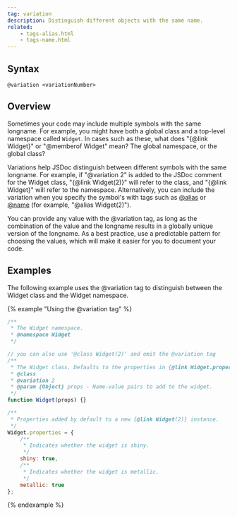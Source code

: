 ```yaml
---
tag: variation
description: Distinguish different objects with the same name.
related:
    - tags-alias.html
    - tags-name.html
---
```


## Syntax

`@variation <variationNumber>`


## Overview

Sometimes your code may include multiple symbols with the same longname. For example, you might have
both a global class and a top-level namespace called `Widget`. In cases such as these, what does
"{@link Widget}" or "@memberof Widget" mean? The global namespace, or the global class?

Variations help JSDoc distinguish between different symbols with the same longname. For example, if
"@variation 2" is added to the JSDoc comment for the Widget class, "{@link Widget(2)}" will refer to
the class, and "{@link Widget}" will refer to the namespace. Alternatively, you can include the
variation when you specify the symbol's with tags such as [@alias][alias-tag] or [@name][name-tag]
(for example, "@alias Widget(2)").

You can provide any value with the @variation tag, as long as the combination of the value and the
longname results in a globally unique version of the longname. As a best practice, use a predictable
pattern for choosing the values, which will make it easier for you to document your code.

[alias-tag]: tags-alias.html
[name-tag]: tags-name.html


## Examples

The following example uses the @variation tag to distinguish between the Widget class and the Widget
namespace.

{% example "Using the @variation tag" %}

```js
/**
 * The Widget namespace.
 * @namespace Widget
 */

// you can also use '@class Widget(2)' and omit the @variation tag
/**
 * The Widget class. Defaults to the properties in {@link Widget.properties}.
 * @class
 * @variation 2
 * @param {Object} props - Name-value pairs to add to the widget.
 */
function Widget(props) {}

/**
 * Properties added by default to a new {@link Widget(2)} instance.
 */
Widget.properties = {
    /**
     * Indicates whether the widget is shiny.
     */
    shiny: true,
    /**
     * Indicates whether the widget is metallic.
     */
    metallic: true
};
```
{% endexample %}
